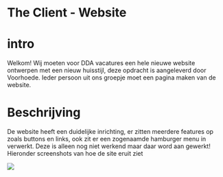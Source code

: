 # The Client - Website

# intro

Welkom! Wij moeten voor DDA vacatures een hele nieuwe website ontwerpen met een nieuw huisstijl, deze opdracht is aangeleverd door Voorhoede. Ieder persoon uit ons groepje moet een pagina maken van de website.

# Beschrijving

De website heeft een duidelijke inrichting, er zitten meerdere features op zoals buttons en links, ook zit er een zogenaamde hamburger menu in verwerkt. Deze is alleen nog niet werkend maar daar word aan gewerkt! Hieronder screenshots van hoe de site eruit ziet

 <img src="readme/website-one/.png">
